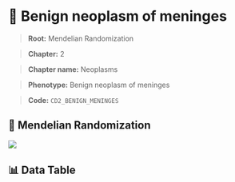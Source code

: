 # 🧪 Benign neoplasm of meninges

> **Root:** Mendelian Randomization

> **Chapter:** 2  

> **Chapter name:** Neoplasms

> **Phenotype:** Benign neoplasm of meninges  

> **Code:** `CD2_BENIGN_MENINGES`

## 🧬 Mendelian Randomization  

<img src="/MR/Figures/Forward/CD2_BENIGN_MENINGES.png"/>

## 📊 Data Table

<CsvTableMRF src="/MR/Data/Forward/CD2_BENIGN_MENINGES.csv"/>
